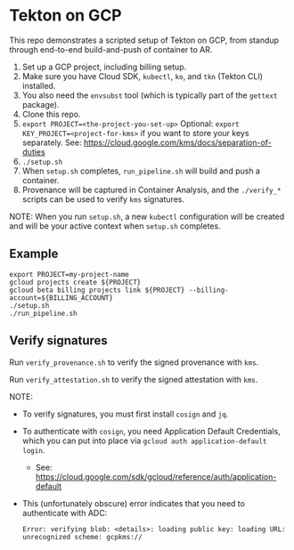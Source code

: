 # Tekton on GCP
This repo demonstrates a scripted setup of Tekton on GCP, from standup through end-to-end
build-and-push of container to AR.

1. Set up a GCP project, including billing setup.
2. Make sure you have Cloud SDK, `kubectl`, `ko`, and `tkn` (Tekton CLI) installed.
3. You also need the `envsubst` tool (which is typically part of the `gettext` package).
4. Clone this repo.
5. `export PROJECT=<the-project-you-set-up>`
   Optional: `export KEY_PROJECT=<project-for-kms>` if you want to store your
   keys separately. See: https://cloud.google.com/kms/docs/separation-of-duties
6. `./setup.sh`
7. When `setup.sh` completes, `run_pipeline.sh` will build and push a container.
8. Provenance will be captured in Container Analysis, and the `./verify_*`
   scripts can be used to verify `kms` signatures.

NOTE: When you run `setup.sh`, a new `kubectl` configuration will be created and
will be your active context when `setup.sh` completes.

## Example

```shell
export PROJECT=my-project-name
gcloud projects create ${PROJECT}
gcloud beta billing projects link ${PROJECT} --billing-account=${BILLING_ACCOUNT}
./setup.sh
./run_pipeline.sh
```

## Verify signatures

Run `verify_provenance.sh` to verify the signed provenance with `kms`.

Run `verify_attestation.sh` to verify the signed attestation with `kms`.

NOTE:
- To verify signatures, you must first install `cosign` and `jq`.
- To authenticate with `cosign`, you need Application Default Credentials, which
  you can put into place via `gcloud auth application-default login`.
  -  See: https://cloud.google.com/sdk/gcloud/reference/auth/application-default
- This (unfortunately obscure) error indicates that you need to authenticate
  with ADC:

  ```
  Error: verifying blob: <details>: loading public key: loading URL: unrecognized scheme: gcpkms://
  ```
